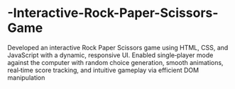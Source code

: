 # -Interactive-Rock-Paper-Scissors-Game
Developed an interactive Rock Paper Scissors game using HTML, CSS, and JavaScript with a dynamic, responsive UI. Enabled single‑player mode against the computer with random choice generation, smooth animations, real‑time score tracking, and intuitive gameplay via efficient DOM manipulation
